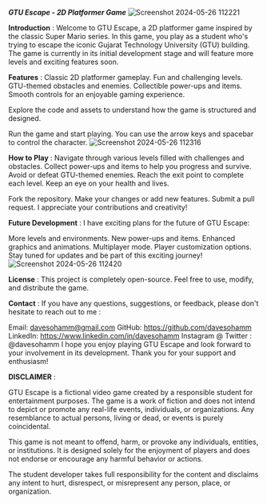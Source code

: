 _**GTU Escape - 2D Platformer Game**_
![Screenshot 2024-05-26 112221](https://github.com/davesohamm/GTU-Platformer/assets/127236862/38c60006-07de-40b6-a0cd-26ee687449de)

**Introduction** : 
Welcome to GTU Escape, a 2D platformer game inspired by the classic Super Mario series. In this game, you play as a student who's trying to escape the iconic Gujarat Technology University (GTU) building. The game is currently in its initial development stage and will feature more levels and exciting features soon.

**Features** : 
Classic 2D platformer gameplay.
Fun and challenging levels.
GTU-themed obstacles and enemies.
Collectible power-ups and items.
Smooth controls for an enjoyable gaming experience.

Explore the code and assets to understand how the game is structured and designed.

Run the game and start playing. You can use the arrow keys and spacebar to control the character.
![Screenshot 2024-05-26 112316](https://github.com/davesohamm/GTU-Platformer/assets/127236862/453f7218-6f87-4bfa-8e8d-b4a3312a250a)

**How to Play** : 
Navigate through various levels filled with challenges and obstacles.
Collect power-ups and items to help you progress and survive.
Avoid or defeat GTU-themed enemies.
Reach the exit point to complete each level.
Keep an eye on your health and lives.

Fork the repository.
Make your changes or add new features.
Submit a pull request.
I appreciate your contributions and creativity!

**Future Development** : 
I have exciting plans for the future of GTU Escape:

More levels and environments.
New power-ups and items.
Enhanced graphics and animations.
Multiplayer mode.
Player customization options.
Stay tuned for updates and be part of this exciting journey!
![Screenshot 2024-05-26 112420](https://github.com/davesohamm/GTU-Platformer/assets/127236862/2096b370-6fb5-4f63-8e66-6466fb9022c6)

**License** : 
This project is completely open-source. Feel free to use, modify, and distribute the game.

**Contact** : 
If you have any questions, suggestions, or feedback, please don't hesitate to reach out to me :

Email: davesohamm@gmail.com
GitHub: https://github.com/davesohamm
LinkedIn: https://www.linkedin.com/in/davesohamm
Instagram @ Twitter : @davesohamm
I hope you enjoy playing GTU Escape and look forward to your involvement in its development. Thank you for your support and enthusiasm!

**DISCLAIMER** : 

GTU Escape is a fictional video game created by a responsible student for entertainment purposes. The game is a work of fiction and does not intend to depict or promote any real-life events, individuals, or organizations. Any resemblance to actual persons, living or dead, or events is purely coincidental.

This game is not meant to offend, harm, or provoke any individuals, entities, or institutions. It is designed solely for the enjoyment of players and does not endorse or encourage any harmful behavior or actions.

The student developer takes full responsibility for the content and disclaims any intent to hurt, disrespect, or misrepresent any person, place, or organization.


